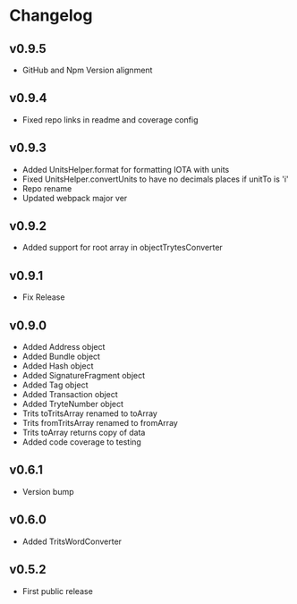 # Changelog

## v0.9.5

* GitHub and Npm Version alignment

## v0.9.4

* Fixed repo links in readme and coverage config

## v0.9.3

* Added UnitsHelper.format for formatting IOTA with units
* Fixed UnitsHelper.convertUnits to have no decimals places if unitTo is 'i'
* Repo rename
* Updated webpack major ver

## v0.9.2

* Added support for root array in objectTrytesConverter

## v0.9.1

* Fix Release

## v0.9.0

* Added Address object
* Added Bundle object
* Added Hash object
* Added SignatureFragment object
* Added Tag object
* Added Transaction object
* Added TryteNumber object
* Trits toTritsArray renamed to toArray
* Trits fromTritsArray renamed to fromArray
* Trits toArray returns copy of data
* Added code coverage to testing

## v0.6.1

* Version bump

## v0.6.0

* Added TritsWordConverter

## v0.5.2

* First public release
